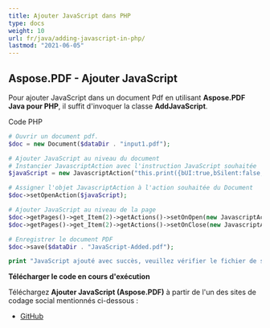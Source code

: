 ```yaml
---
title: Ajouter JavaScript dans PHP
type: docs
weight: 10
url: fr/java/adding-javascript-in-php/
lastmod: "2021-06-05"
---
```


## Aspose.PDF - Ajouter JavaScript

Pour ajouter JavaScript dans un document Pdf en utilisant **Aspose.PDF Java pour PHP**, il suffit d'invoquer la classe **AddJavaScript**.

Code PHP

```php
# Ouvrir un document pdf.
$doc = new Document($dataDir . "input1.pdf");

# Ajouter JavaScript au niveau du document
# Instancier JavascriptAction avec l'instruction JavaScript souhaitée
$javaScript = new JavascriptAction("this.print({bUI:true,bSilent:false,bShrinkToFit:true});");

# Assigner l'objet JavascriptAction à l'action souhaitée du Document
$doc->setOpenAction($javaScript);

# Ajouter JavaScript au niveau de la page
$doc->getPages()->get_Item(2)->getActions()->setOnOpen(new JavascriptAction("app.alert('la page 2 est ouverte')"));
$doc->getPages()->get_Item(2)->getActions()->setOnClose(new JavascriptAction("app.alert('la page 2 est fermée')"));

# Enregistrer le document PDF
$doc->save($dataDir . "JavaScript-Added.pdf");

print "JavaScript ajouté avec succès, veuillez vérifier le fichier de sortie.";
```


**Télécharger le code en cours d'exécution**

Téléchargez **Ajouter JavaScript (Aspose.PDF)** à partir de l'un des sites de codage social mentionnés ci-dessous :

- [GitHub](https://github.com/aspose-pdf/Aspose.PDF-for-Java/blob/master/Plugins/Aspose_Pdf_Java_for_PHP/src/Aspose/Pdf/WorkingWithDocumentObject/AddJavascript.php)